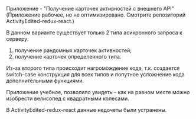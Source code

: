 Приложение - "Получение карточек активностей с внешнего API"
(Приложение рабочее, но не оптимизировано. Смотрите репозиторий ActivityEdited-redux-react.)

В данном варианте существует только 2 типа асихронного запроса к серверу: 
1) получение рандомных карточек активностей;
2) получение карточек определенного типа.

Из-за второго типа происходит нагромождение кода, т.к. создается switch-case конструкция для всех типов и попутное усложнение кода дополнительными функциями.

Приложение учебное, позволило увидеть - как на равном месте можно изобрести велисопед с квадратными колесами.

В ActivityEdited-redux-react данные недочеты были устранены.
